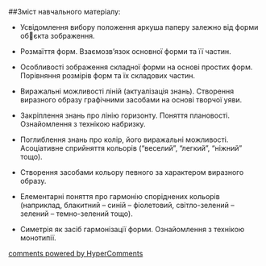 <div id="hypercomments_widget" class="js-hypercomments-widget invisible"></div>

##Зміст навчального матеріалу:

*	Усвідомлення вибору положення аркуша паперу залежно від форми обєкта зображення.

*	Розмаїття форм. Взаємозв’язок основної форми та її частин. 

*	Особливості зображення складної форми на основі простих форм. Порівняння розмірів форм та їх складових частин.

*	Виражальні можливості ліній (актуалізація знань). Створення виразного образу графічними засобами на основі творчої уяви.

*	Закріплення знань про лінію горизонту. Поняття плановості. Ознайомлення з технікою набризку.

*	Поглиблення знань про колір, його виражальні можливості. Асоціативне сприйняття кольорів (“веселий”, “легкий”, “ніжний” тощо). 

*	Створення засобами кольору певного за характером виразного образу. 

*	Елементарні поняття про гармонію споріднених кольорів (наприклад, блакитний – синій – фіолетовий, світло-зелений – зелений – темно-зелений тощо).

*	Симетрія як засіб гармонізації форми. Ознайомлення з технікою монотипії.



<div class="js-hypercomments-container">
    <a href="http://hypercomments.com" class="hc-link" title="comments widget">comments powered by HyperComments</a>
</div>